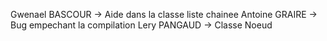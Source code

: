 Gwenael BASCOUR -> Aide dans la classe liste chainee
Antoine GRAIRE -> Bug empechant la compilation
Lery PANGAUD -> Classe Noeud


